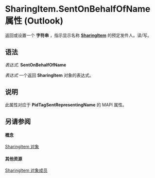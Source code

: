 
# SharingItem.SentOnBehalfOfName 属性 (Outlook)

返回或设置一个 **字符串** ，指示显示名称 **[SharingItem](63dd3451-44f3-7cc4-c6e2-7dad5835a7d2.md)** 的预定发件人。读/写。


## 语法

 _表达式_. **SentOnBehalfOfName**

 _表达式_ 一个返回 **SharingItem** 对象的表达式。


## 说明

此属性对应于 **PidTagSentRepresentingName** 的 MAPI 属性。


## 另请参阅


#### 概念


[SharingItem 对象](63dd3451-44f3-7cc4-c6e2-7dad5835a7d2.md)
#### 其他资源


[SharingItem 对象成员](719ad60e-2242-2c54-778f-006b61690389.md)